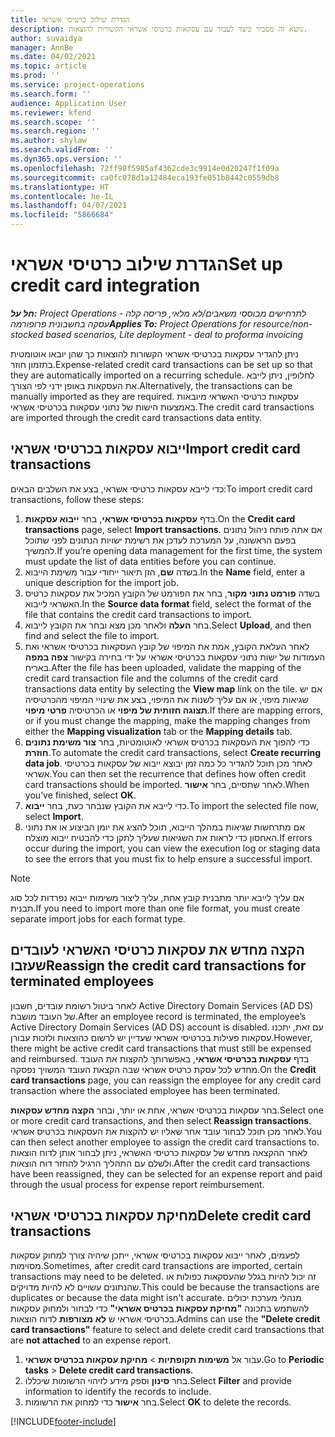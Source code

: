 ```yaml
---
title: הגדרת שילוב כרטיסי אשראי
description: נושא זה מסביר כיצד לעבוד עם עסקאות כרטיסי אשראי הקשורות להוצאות.
author: suvaidya
manager: AnnBe
ms.date: 04/02/2021
ms.topic: article
ms.prod: ''
ms.service: project-operations
ms.search.form: ''
audience: Application User
ms.reviewer: kfend
ms.search.scope: ''
ms.search.region: ''
ms.author: shylaw
ms.search.validFrom: ''
ms.dyn365.ops.version: ''
ms.openlocfilehash: 72ff98f5985af4362cde3c9914e0d20247f1f09a
ms.sourcegitcommit: ca0fc078d1a12484eca193fe051b8442c0559db8
ms.translationtype: HT
ms.contentlocale: he-IL
ms.lasthandoff: 04/07/2021
ms.locfileid: "5866684"
---
```

# <a name="set-up-credit-card-integration"></a><span data-ttu-id="7e61d-103">הגדרת שילוב כרטיסי אשראי</span><span class="sxs-lookup"><span data-stu-id="7e61d-103">Set up credit card integration</span></span>

<span data-ttu-id="7e61d-104">_**חל על:** Project Operations לתרחישים מבוססי משאבים/לא מלאי, פריסה קלה - עסקה בחשבונית פרופורמה_</span><span class="sxs-lookup"><span data-stu-id="7e61d-104">_**Applies To:** Project Operations for resource/non-stocked based scenarios, Lite deployment - deal to proforma invoicing_</span></span>

<span data-ttu-id="7e61d-105">ניתן להגדיר עסקאות בכרטיסי אשראי הקשורות להוצאות כך שהן יובאו אוטומטית בתזמון חוזר.</span><span class="sxs-lookup"><span data-stu-id="7e61d-105">Expense-related credit card transactions can be set up so that they are automatically imported on a recurring schedule.</span></span> <span data-ttu-id="7e61d-106">לחלופין, ניתן לייבא את העסקאות באופן ידני לפי הצורך.</span><span class="sxs-lookup"><span data-stu-id="7e61d-106">Alternatively, the transactions can be manually imported as they are required.</span></span> <span data-ttu-id="7e61d-107">עסקאות כרטיסי האשראי מיובאות באמצעות הישות של נתוני עסקאות בכרטיסי אשראי.</span><span class="sxs-lookup"><span data-stu-id="7e61d-107">The credit card transactions are imported through the credit card transactions data entity.</span></span>

## <a name="import-credit-card-transactions"></a><span data-ttu-id="7e61d-108">ייבוא עסקאות בכרטיסי אשראי</span><span class="sxs-lookup"><span data-stu-id="7e61d-108">Import credit card transactions</span></span>

<span data-ttu-id="7e61d-109">כדי לייבא עסקאות כרטיסי אשראי, בצע את השלבים הבאים:</span><span class="sxs-lookup"><span data-stu-id="7e61d-109">To import credit card transactions, follow these steps:</span></span>

1. <span data-ttu-id="7e61d-110">בדף **עסקאות בכרטיסי אשראי**, בחר **ייבוא עסקאות**.</span><span class="sxs-lookup"><span data-stu-id="7e61d-110">On the **Credit card transactions** page, select **Import transactions**.</span></span> <span data-ttu-id="7e61d-111">אם אתה פותח ניהול נתונים בפעם הראשונה, על המערכת לעדכן את רשימת ישויות הנתונים לפני שתוכל להמשיך.</span><span class="sxs-lookup"><span data-stu-id="7e61d-111">If you’re opening data management for the first time, the system must update the list of data entities before you can continue.</span></span>
2. <span data-ttu-id="7e61d-112">בשדה **שם**, הזן תיאור ייחודי עבור משימת הייבוא.</span><span class="sxs-lookup"><span data-stu-id="7e61d-112">In the **Name** field, enter a unique description for the import job.</span></span>
3. <span data-ttu-id="7e61d-113">בשדה **פורמט נתוני מקור**, בחר את הפורמט של הקובץ המכיל את עסקאות כרטיס האשראי לייבוא.</span><span class="sxs-lookup"><span data-stu-id="7e61d-113">In the **Source data format** field, select the format of the file that contains the credit card transactions to import.</span></span>
4. <span data-ttu-id="7e61d-114">בחר **העלה** ולאחר מכן מצא ובחר את הקובץ לייבוא.</span><span class="sxs-lookup"><span data-stu-id="7e61d-114">Select **Upload**, and then find and select the file to import.</span></span>
5. <span data-ttu-id="7e61d-115">לאחר העלאת הקובץ, אמת את המיפוי של קובץ העסקאות בכרטיסי אשראי ואת העמודות של ישות נתוני עסקאות בכרטיסי אשראי על ידי בחירה בקישור **צפה במפה** באריח.</span><span class="sxs-lookup"><span data-stu-id="7e61d-115">After the file has been uploaded, validate the mapping of the credit card transaction file and the columns of the credit card transactions data entity by selecting the **View map** link on the tile.</span></span> <span data-ttu-id="7e61d-116">אם יש שגיאות מיפוי, או אם עליך לשנות את המיפוי, בצע את שינויי המיפוי מהכרטיסיה **תצוגה חזותית של מיפוי** או הכרטיסיה **פרטי מיפוי**.</span><span class="sxs-lookup"><span data-stu-id="7e61d-116">If there are mapping errors, or if you must change the mapping, make the mapping changes from either the **Mapping visualization** tab or the **Mapping details** tab.</span></span>
6. <span data-ttu-id="7e61d-117">כדי להפוך את העסקאות בכרטיס אשראי לאוטומטיות, בחר **צור משימת נתונים חוזרת**.</span><span class="sxs-lookup"><span data-stu-id="7e61d-117">To automate the credit card transactions, select **Create recurring data job**.</span></span> <span data-ttu-id="7e61d-118">לאחר מכן תוכל להגדיר כל כמה זמן יבוצא ייבוא של עסקאות בכרטיסי אשראי.</span><span class="sxs-lookup"><span data-stu-id="7e61d-118">You can then set the recurrence that defines how often credit card transactions should be imported.</span></span> <span data-ttu-id="7e61d-119">לאחר שתסיים, בחר **אישור**.</span><span class="sxs-lookup"><span data-stu-id="7e61d-119">When you’ve finished, select **OK**.</span></span>
7. <span data-ttu-id="7e61d-120">כדי לייבא את הקובץ שנבחר כעת, בחר **ייבוא**.</span><span class="sxs-lookup"><span data-stu-id="7e61d-120">To import the selected file now, select **Import**.</span></span>
8. <span data-ttu-id="7e61d-121">אם מתרחשות שגיאות במהלך הייבוא, תוכל להציג את יומן הביצוע או את נתוני האחסון כדי לראות את השגיאות שעליך לתקן כדי להבטיח ייבוא מוצלח.</span><span class="sxs-lookup"><span data-stu-id="7e61d-121">If errors occur during the import, you can view the execution log or staging data to see the errors that you must fix to help ensure a successful import.</span></span>

> [!NOTE]
> <span data-ttu-id="7e61d-122">אם עליך לייבא יותר מתבנית קובץ אחת, עליך ליצור משימות ייבוא נפרדות לכל סוג תבנית.</span><span class="sxs-lookup"><span data-stu-id="7e61d-122">If you need to import more than one file format, you must create separate import jobs for each format type.</span></span>

## <a name="reassign-the-credit-card-transactions-for-terminated-employees"></a><span data-ttu-id="7e61d-123">הקצה מחדש את עסקאות כרטיסי האשראי לעובדים שעזבו</span><span class="sxs-lookup"><span data-stu-id="7e61d-123">Reassign the credit card transactions for terminated employees</span></span>

<span data-ttu-id="7e61d-124">לאחר ביטול רשומת עובדים, חשבון Active Directory Domain Services‏ (AD DS) של העובד מושבת.</span><span class="sxs-lookup"><span data-stu-id="7e61d-124">After an employee record is terminated, the employee’s Active Directory Domain Services (AD DS) account is disabled.</span></span> <span data-ttu-id="7e61d-125">עם זאת, יתכנו עסקאות פעילות בכרטיסי אשראי שעדיין יש לרשום כהוצאות ולזכות עבורן.</span><span class="sxs-lookup"><span data-stu-id="7e61d-125">However, there might be active credit card transactions that must still be expensed and reimbursed.</span></span> <span data-ttu-id="7e61d-126">בדף **עסקאות בכרטיסי אשראי**, באפשרותך להקצות את העובד מחדש לכל עסקת כרטיס אשראי שבה הקצאת העובד המשויך נפסקה.</span><span class="sxs-lookup"><span data-stu-id="7e61d-126">On the **Credit card transactions** page, you can reassign the employee for any credit card transaction where the associated employee has been terminated.</span></span>

<span data-ttu-id="7e61d-127">בחר עסקאות בכרטיסי אשראי, אחת או יותר, ובחר **הקצה מחדש עסקאות**.</span><span class="sxs-lookup"><span data-stu-id="7e61d-127">Select one or more credit card transactions, and then select **Reassign transactions**.</span></span> <span data-ttu-id="7e61d-128">לאחר מכן תוכל לבחור עובד אחר שאליו יש להקצות את העסקאות בכרטיס אשראי.</span><span class="sxs-lookup"><span data-stu-id="7e61d-128">You can then select another employee to assign the credit card transactions to.</span></span> <span data-ttu-id="7e61d-129">לאחר ההקצאה מחדש של עסקאות כרטיסי האשראי, ניתן לבחור אותן לדוח הוצאות ולשלם עם התהליך הרגיל להחזר דוח הוצאות.</span><span class="sxs-lookup"><span data-stu-id="7e61d-129">After the credit card transactions have been reassigned, they can be selected for an expense report and paid through the usual process for expense report reimbursement.</span></span>

## <a name="delete-credit-card-transactions"></a><span data-ttu-id="7e61d-130">מחיקת עסקאות בכרטיסי אשראי</span><span class="sxs-lookup"><span data-stu-id="7e61d-130">Delete credit card transactions</span></span> 

<span data-ttu-id="7e61d-131">לפעמים, לאחר ייבוא עסקאות בכרטיסי אשראי, ייתכן שיהיה צורך למחוק עסקאות מסוימות.</span><span class="sxs-lookup"><span data-stu-id="7e61d-131">Sometimes, after credit card transactions are imported, certain transactions may need to be deleted.</span></span> <span data-ttu-id="7e61d-132">זה יכול להיות בגלל שהעסקאות כפולות או שהנתונים עשויים לא להיות מדויקים.</span><span class="sxs-lookup"><span data-stu-id="7e61d-132">This could be because the transactions are duplicates or because the data might isn't accurate.</span></span> <span data-ttu-id="7e61d-133">מנהלי מערכת יכולים להשתמש בתכונה **"מחיקת עסקאות בכרטיס אשראי"** כדי לבחור ולמחוק עסקאות בכרטיסי אשראי ש **לא מצורפות** לדוח הוצאות.</span><span class="sxs-lookup"><span data-stu-id="7e61d-133">Admins can use the **"Delete credit card transactions"** feature to select and delete credit card transactions that are **not attached** to an expense report.</span></span> 

1. <span data-ttu-id="7e61d-134">עבור אל **משימות תקופתיות** > **מחיקת עסקאות בכרטיס אשראי**.</span><span class="sxs-lookup"><span data-stu-id="7e61d-134">Go to **Periodic tasks** > **Delete credit card transactions**.</span></span>
2. <span data-ttu-id="7e61d-135">בחר **סינון** וספק מידע לזיהוי הרשומות שיכללו.</span><span class="sxs-lookup"><span data-stu-id="7e61d-135">Select **Filter** and provide information to identify the records to include.</span></span>
3. <span data-ttu-id="7e61d-136">בחר **אישור** כדי למחוק את הרשומות.</span><span class="sxs-lookup"><span data-stu-id="7e61d-136">Select **OK** to delete the records.</span></span> 

[!INCLUDE[footer-include](../includes/footer-banner.md)]
